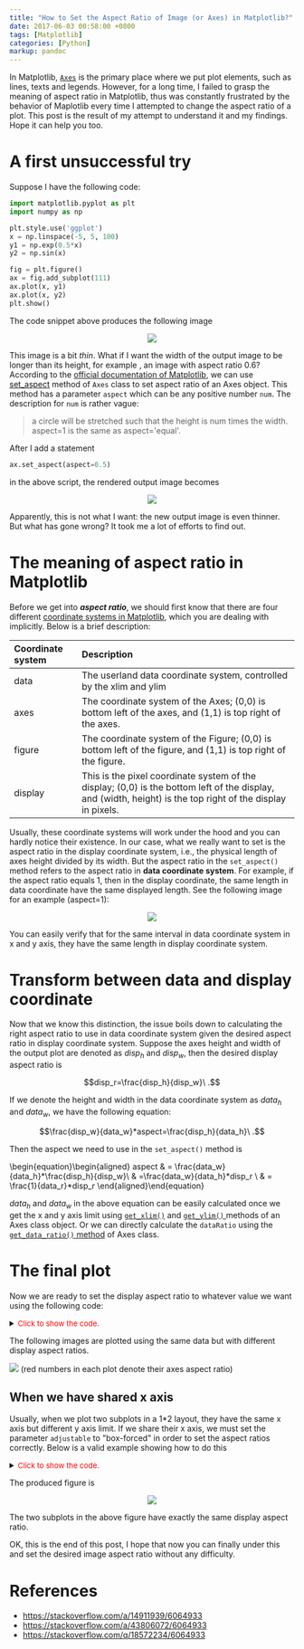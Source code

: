 ```yaml
---
title: "How to Set the Aspect Ratio of Image (or Axes) in Matplotlib?"
date: 2017-06-03 00:58:00 +0800
tags: [Matplotlib]
categories: [Python]
markup: pandoc
---
```


In Matplotlib, [`Axes`](https://matplotlib.org/api/axes_api.html) is the
primary place where we put plot elements, such as lines, texts and legends.
However, for a long time, I failed to grasp the meaning of aspect ratio in
Matplotlib, thus was constantly frustrated by the behavior of Maplotlib every
time I attempted to change the aspect ratio of a plot. This post is the result
of my attempt to understand it and my findings. Hope it can help you too.

<!--more-->

# A first unsuccessful try

Suppose I have the following code:

```python
import matplotlib.pyplot as plt
import numpy as np

plt.style.use('ggplot')
x = np.linspace(-5, 5, 100)
y1 = np.exp(0.5*x)
y2 = np.sin(x)

fig = plt.figure()
ax = fig.add_subplot(111)
ax.plot(x, y1)
ax.plot(x, y2)
plt.show()
```

The code snippet above produces the following image

<p align="center">
<img src="https://blog-resource-1257868508.file.myqcloud.com/original.png">
</p>

This image is a bit *thin*. What if I want the width of the output image to be
longer than its height, for example , an image with aspect ratio 0.6? According
to the [official documentation of Matplotlib](https://goo.gl/9IM9CC), we can
use [set_aspect](https://matplotlib.org/devdocs/api/_as_gen/matplotlib.axes.Axes.set_aspect.html)
method of `Axes` class to set aspect ratio of an Axes object. This method has a
parameter `aspect` which can be any positive number `num`.  The description for
`num` is rather vague:

> a circle will be stretched such that the height is num times the width.
> aspect=1 is the same as aspect='equal'.

After I add a statement

```python
ax.set_aspect(aspect=0.5)
```

in the above script, the rendered output image becomes

<p align="center">
<img src="https://blog-resource-1257868508.file.myqcloud.com/data_aspect_ratio_05.png">
</p>

Apparently, this is not what I want: the new output image is even thinner.  But
what has gone wrong? It took me a lot of efforts to find out.

# The meaning of aspect ratio in Matplotlib

Before we get into __*aspect ratio*__, we should first know that there are four
different [coordinate systems in
Matplotlib](https://matplotlib.org/users/transforms_tutorial.html), which you
are dealing with implicitly. Below is a brief description:

|Coordinate system | Description|
|:------|:------------------------------------------------|
|data|The userland data coordinate system, controlled by the xlim and ylim  |
|axes| The coordinate system of the Axes; (0,0) is bottom left of the axes, and (1,1) is top right of the axes. |
|figure| The coordinate system of the Figure; (0,0) is bottom left of the figure, and (1,1) is top right of the figure. |
|display| This is the pixel coordinate system of the display; (0,0) is the bottom left of the display, and (width, height) is the top right of the display in pixels.|

Usually, these coordinate systems will work under the hood and you can hardly
notice their existence. In our case, what we really want to set is the aspect
ratio in the display coordinate system, i.e., the physical length of axes
height divided by its width. But the aspect ratio in the `set_aspect()` method
refers to the aspect ratio in **data coordinate system**. For example, if the
aspect ratio equals 1, then in the display coordinate, the same length in data
coordinate have the same displayed length. See the following image for an
example (aspect=1):

<p align="center">
<img src="https://blog-resource-1257868508.file.myqcloud.com/data_aspect_ratio_010.png">
</p>

You can easily verify that for the same interval in data coordinate system in x
and y axis, they have the same length in display coordinate system.

# Transform between data and display coordinate

Now that we know this distinction, the issue boils down to calculating the
right aspect ratio to use in data coordinate system given the desired aspect
ratio in display coordinate system. Suppose the axes height and width of the
output plot are denoted as $disp_h$ and $disp_w$, then the desired display
aspect ratio is

$$disp_r=\frac{disp_h}{disp_w}\ .$$

If we denote the height and width in the data coordinate system as $data_h$ and
$data_w$, we have the following equation:

$$\frac{disp_w}{data_w}*aspect=\frac{disp_h}{data_h}\ .$$

Then the aspect we need to use in the `set_aspect()` method is

\begin{equation}\begin{aligned}
aspect & = \frac{data_w}{data_h}*\frac{disp_h}{disp_w}\\
       & =\frac{data_w}{data_h}*disp_r \\
       & = \frac{1}{data_r}*disp_r
\end{aligned}\end{equation}

$data_h$ and $data_w$  in the above equation can be easily calculated once we
get the x and y axis limit using [`get_xlim()`](https://goo.gl/FRFzIz) and
[`get_ylim()` ](https://goo.gl/t000Gi)methods of an Axes class object. Or we
can directly calculate the `dataRatio` using the
[`get_data_ratio()` method](https://matplotlib.org/devdocs/api/_as_gen/matplotlib.axes.Axes.get_data_ratio.html#matplotlib.axes.Axes.get_data_ratio)
of Axes class.

# The final plot

Now we are ready to set the display aspect ratio to whatever value we want
using the following code:

<details>
<summary><font size="2" color="red">Click to show the code.</font></summary>

```python
import matplotlib.pyplot as plt
import numpy as np

plt.style.use('ggplot')
x = np.linspace(-5, 5, 100)
y1 = np.exp(0.8*x)
y2 = np.sin(x)

fig = plt.figure()
ax = fig.add_subplot(111)
ax.plot(x, y1)
ax.plot(x, y2)

ratio = 0.3
xleft, xright = ax.get_xlim()
ybottom, ytop = ax.get_ylim()
# the abs method is used to make sure that all numbers are positive
# because x and y axis of an axes maybe inversed.
ax.set_aspect(abs((xright-xleft)/(ybottom-ytop))*ratio)

# or we can utilise the get_data_ratio method which is more concise
# ax.set_aspect(1.0/ax.get_data_ratio()*ratio)
plt.show()
```
</details>

The following images are plotted using the same data but with different display
aspect ratios.

![](https://blog-resource-1257868508.file.myqcloud.com/various_disp_ratio.png)
(red numbers in each plot denote their axes aspect ratio)

## When we have shared x axis

Usually, when we plot two subplots in a 1*2 layout, they have the same x axis
but different y axis limit. If we share their x axis, we must set the parameter
`adjustable` to "box-forced" in order to set the aspect ratios correctly. Below
is a valid example showing how to do this

<details>
<summary><font size="2" color="red">Click to show the code.</font></summary>

```python
import matplotlib.pyplot as plt
import numpy as np

y1 = np.random.uniform(0.1, 0.7, size=(167,))
y2 = np.random.uniform(1, 100, size=(167,))
y1 = sorted(y1)
y2 = sorted(y2)

fig = plt.figure(figsize=(10,3))
fig.set_edgecolor('red')
ax1 = fig.add_subplot(121)
ax2 = fig.add_subplot(122, sharex=ax1)

ax1.plot(y1)
ax1.set_ylim([min(y1)*0.9, max(y1)*1.1])
ax1.set_ylabel('y1')

ax2.plot(y2)
ax2.set_ylim([min(y2)*0.9, max(y2)*1.1])
ax2.set_ylabel('y2')

ratio = 0.4

for ax in [ax1, ax2]:
    xmin, xmax = ax.get_xlim()
    ymin, ymax = ax.get_ylim()
    print((xmax-xmin)/(ymax-ymin))
    ax.set_aspect(abs((xmax-xmin)/(ymax-ymin))*ratio, adjustable='box-forced')

plt.show()
```
</details>

The produced figure is

<p align="center">
<img src="https://blog-resource-1257868508.file.myqcloud.com/two_subplots_same_ratio.png">
</p>

The two subplots in the above figure have exactly the same display aspect
ratio.

OK, this is the end of this post, I hope that now you can finally under this
and set the desired image aspect ratio without any difficulty.

# References

+ <https://stackoverflow.com/a/14911939/6064933>
+ <https://stackoverflow.com/a/43806072/6064933>
+ <https://stackoverflow.com/q/18572234/6064933>
